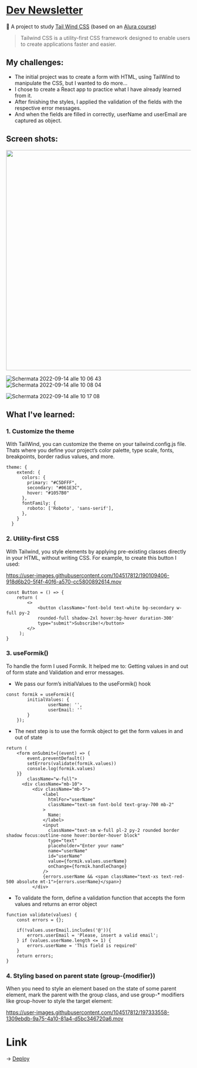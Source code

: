 # [Dev Newsletter](https://dev-caroline-react-tailwind.netlify.app/)

:pushpin: A project to study [Tail Wind CSS](https://tailwindcss.com/) (based on an [Alura course](https://cursos.alura.com.br/course/tailwind-css-estilizando-pagina-classes-utilitarias))

> Tailwind CSS is a utility-first CSS framework designed to enable users to create applications faster and easier.

## My challenges: 
- The initial project was to create a form with HTML, using TailWind to manipulate the CSS, but I wanted to do more...
- I chose to create a React app to practice what I have already learned from it.
- After finishing the styles, I applied the validation of the fields with the respective error messages.
- And when the fields are filled in correctly, userName and userEmail are captured as object.

## Screen shots:
<img width="600" src="https://user-images.githubusercontent.com/104517812/190097830-cd819ba2-4df0-42bf-b554-5618d740e65e.png">

![Schermata 2022-09-14 alle 10 06 43](https://user-images.githubusercontent.com/104517812/190097864-f006164f-e8ec-464e-b612-af729e3ac379.png)
![Schermata 2022-09-14 alle 10 08 04](https://user-images.githubusercontent.com/104517812/190098034-25996053-c636-4355-bde1-4abf41fe4d7a.png)

![Schermata 2022-09-14 alle 10 17 08](https://user-images.githubusercontent.com/104517812/190100758-465906eb-2f8c-4abb-8c3d-6edfe7709dc7.png)

## What I've learned:

### 1. Customize the theme
With TailWind, you can customize the theme on your tailwind.config.js file. Thats where you define your project’s color palette, type scale, fonts, breakpoints, border radius values, and more.
```
theme: {
    extend: {
      colors: {
        primary: "#C5DFFF",
        secondary: "#061E3C",
        hover: "#1057B0"
      },
      fontFamily: {
        roboto: ['Roboto', 'sans-serif'],
      },
    }
  }
```

### 2. Utility-first CSS
With Tailwind, you style elements by applying pre-existing classes directly in your HTML, without writing CSS. For example, to create this button I used:

https://user-images.githubusercontent.com/104517812/190109406-918d6b20-5f4f-40f6-a570-cc5800892614.mov

```
const Button = () => {
    return ( 
        <>
            <button className='font-bold text-white bg-secondary w-full py-2 
            rounded-full shadow-2xl hover:bg-hover duration-300' 
            type="submit">Subscribe!</button>
        </>
     );
}
```


### 3. useFormik()
To handle the form I used Formik. It helped me to: Getting values in and out of form state and Validation and error messages.
- We pass our form’s initialValues to the useFormik() hook
```
const formik = useFormik({
        initialValues: {
                userName: '',
                userEmail: ''
        }
    });
```
- The next step is to use the formik object to get the form values in and out of state
```
return (
    <form onSubmit={(event) => {
        event.preventDefault()
        setErrors(validate(formik.values))
        console.log(formik.values)
    }} 
        className="w-full">
      <div className="mb-10">
          <div className="mb-5">
              <label
                htmlFor="userName"
                className="text-sm font-bold text-gray-700 mb-2"
              >
                Name:
              </label>
              <input
                className="text-sm w-full pl-2 py-2 rounded border shadow focus:outline-none hover:border-hover block"
                type="text"
                placeholder="Enter your name"
                name="userName"
                id="userName"
                value={formik.values.userName}
                onChange={formik.handleChange}
              />
              {errors.userName && <span className="text-xs text-red-500 absolute mt-1">{errors.userName}</span>} 
          </div>
```
- To validate the form, define a validation function that accepts the form values and returns an error object
```
function validate(values) {
    const errors = {};

    if(!values.userEmail.includes('@')){
        errors.userEmail = 'Please, insert a valid email';
    } if (values.userName.length <= 1) {
        errors.userName = 'This field is required'
    }
    return errors;
}
```

### 4. Styling based on parent state (group-{modifier})
When you need to style an element based on the state of some parent element, mark the parent with the group class, and use group-* modifiers like group-hover to style the target element:

https://user-images.githubusercontent.com/104517812/197333558-1309ebdb-9a75-4a10-81a4-d5bc346720a6.mov


# Link
-> [Deploy](https://dev-caroline-react-tailwind.netlify.app/)

